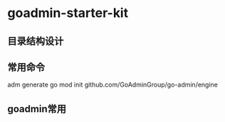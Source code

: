 # goadmin-starter-kit

## 目录结构设计


## 常用命令
adm generate
go mod init github.com/GoAdminGroup/go-admin/engine

## goadmin常用



